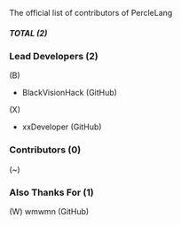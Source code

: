 The official list of contributors of PercleLang

##### TOTAL (2)

### Lead Developers (2)

(B)
- BlackVisionHack (GitHub)

(X)
- xxDeveloper (GitHub)

### Contributors (0)

(~)

### Also Thanks For (1)

(W)
wmwmn (GitHub)
